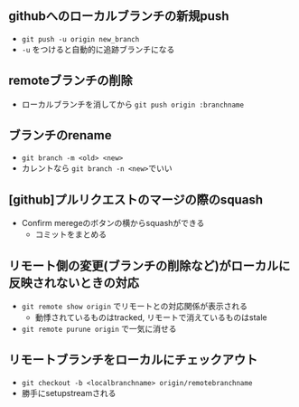 ## githubへのローカルブランチの新規push

* `git push -u origin new_branch`
* `-u` をつけると自動的に追跡ブランチになる

## remoteブランチの削除
* ローカルブランチを消してから `git push origin :branchname`

## ブランチのrename
* `git branch -m <old> <new>`
* カレントなら `git branch -n <new>`でいい

## [github]プルリクエストのマージの際のsquash
* Confirm meregeのボタンの横からsquashができる
  * コミットをまとめる

## リモート側の変更(ブランチの削除など)がローカルに反映されないときの対応
* `git remote show origin` でリモートとの対応関係が表示される
  * 動悸されているものはtracked, リモートで消えているものはstale
* `git remote purune origin` で一気に消せる

## リモートブランチをローカルにチェックアウト
* `git checkout -b <localbranchname> origin/remotebranchname`
* 勝手にsetupstreamされる